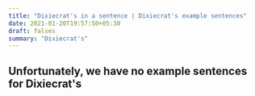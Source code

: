 ```yaml
---
title: "Dixiecrat's in a sentence | Dixiecrat's example sentences"
date: 2021-01-20T19:57:50+05:30
draft: falses
summary: "Dixiecrat's"
---
```

## Unfortunately, we have no example sentences for Dixiecrat's                 
